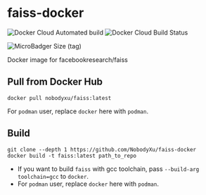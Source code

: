 # faiss-docker

![Docker Cloud Automated build](https://img.shields.io/docker/cloud/automated/nobodyxu/faiss)
![Docker Cloud Build Status](https://img.shields.io/docker/cloud/build/nobodyxu/faiss)

![MicroBadger Size (tag)](https://img.shields.io/microbadger/image-size/nobodyxu/faiss/latest)

Docker image for facebookresearch/faiss

## Pull from Docker Hub

```
docker pull nobodyxu/faiss:latest
```

For `podman` user, replace `docker` here with `podman`.

## Build

```
git clone --depth 1 https://github.com/NobodyXu/faiss-docker
docker build -t faiss:latest path_to_repo
```

 - If you want to build `faiss` with gcc toolchain, pass `--build-arg toolchain=gcc` to `docker`.
 - For `podman` user, replace `docker` here with `podman`.
